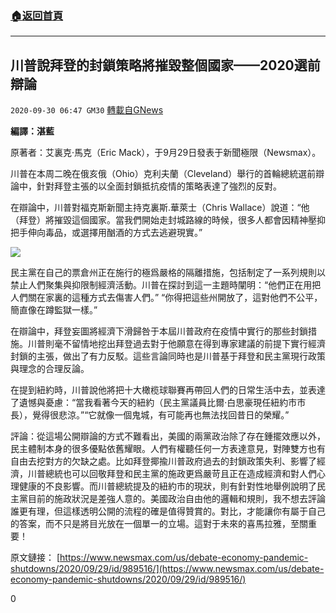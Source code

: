 ###  [:house:返回首頁](https://github.com/ourhimalayas/txt)
---

## 川普說拜登的封鎖策略將摧毀整個國家——2020選前辯論
`2020-09-30 06:47 GM30` [轉載自GNews](https://gnews.org/zh-hant/392770/)

**編譯：湛藍**

原著者：艾裏克·馬克（Eric Mack），于9月29日發表于新聞極限（Newsmax）。

川普在本周二晚在俄亥俄（Ohio）克利夫蘭（Cleveland）舉行的首輪總統選前辯論中，針對拜登主張的以全面封鎖抵抗疫情的策略表達了強烈的反對。

在辯論中，川普對福克斯新聞主持克裏斯.華萊士（Chris Wallace）說道：“他（拜登）將摧毀這個國家。當我們開始走封城路線的時候，很多人都會因精神壓抑把手伸向毒品，或選擇用酗酒的方式去逃避現實。”

![]()![](https://s3.amazonaws.com/gnews-media-offload/wp-content/uploads/2020/09/30050347/1-166.jpg)

民主黨在自己的票倉州正在施行的極爲嚴格的隔離措施，包括制定了一系列規則以禁止人們聚集與抑限制經濟活動。川普在探討到這一主題時闡明：“他們正在用把人們關在家裏的這種方式去傷害人們。” “你得把這些州開放了，這對他們不公平，簡直像在蹲監獄一樣。”

在辯論中，拜登妄圖將經濟下滑歸咎于本屆川普政府在疫情中實行的那些封鎖措施。川普則毫不留情地挖出拜登過去對于他願意在得到專家建議的前提下實行經濟封鎖的主張，做出了有力反駁。這些言論同時也是川普基于拜登和民主黨現行政策與理念的合理反論。

在提到紐約時，川普說他將把十大橄榄球聯賽再帶回人們的日常生活中去，並表達了遺憾與憂慮：“當我看著今天的紐約（民主黨議員比爾·白思豪現任紐約市市長），覺得很悲涼。”“它就像一個鬼城，有可能再也無法找回昔日的榮耀。”

評論：從這場公開辯論的方式不難看出，美國的兩黨政治除了存在鍾擺效應以外，民主體制本身的很多優點依舊耀眼。人們有權聽任何一方表達意見，對陣雙方也有自由去挖對方的欠缺之處。比如拜登揶揄川普政府過去的封鎖政策失利、影響了經濟，川普總統也可以回敬拜登和民主黨的施政更爲嚴苛且正在造成經濟和對人們心理健康的不良影響。而川普總統提及的紐約市的現狀，則有針對性地舉例說明了民主黨目前的施政狀況是差強人意的。美國政治自由他的邏輯和規則，我不想去評論誰更有理，但這樣透明公開的流程的確是值得贊賞的。對比，才能讓你有屬于自己的答案，而不只是將目光放在一個單一的立場。這對于未來的喜馬拉雅，至關重要！

原文鏈接： [https://www.newsmax.com/us/debate-economy-pandemic-shutdowns/2020/09/29/id/989516/](https://www.newsmax.com/us/debate-economy-pandemic-shutdowns/2020/09/29/id/989516/)

0
